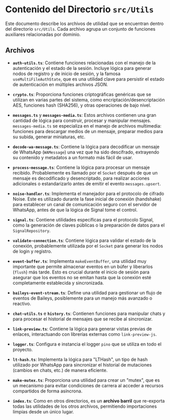 # Contenido del Directorio `src/Utils`

Este documento describe los archivos de utilidad que se encuentran dentro del directorio `src/Utils`. Cada archivo agrupa un conjunto de funciones auxiliares relacionadas por dominio.

## Archivos

- **`auth-utils.ts`**:
  Contiene funciones relacionadas con el manejo de la autenticación y el estado de la sesión. Incluye lógica para generar nodos de registro y de inicio de sesión, y la famosa `useMultiFileAuthState`, que es una utilidad clave para persistir el estado de autenticación en múltiples archivos JSON.

- **`crypto.ts`**:
  Proporciona funciones criptográficas genéricas que se utilizan en varias partes del sistema, como encriptación/desencriptación AES, funciones hash (SHA256), y otras operaciones de bajo nivel.

- **`messages.ts`** y **`messages-media.ts`**:
  Estos archivos contienen una gran cantidad de lógica para construir, procesar y manipular mensajes. `messages-media.ts` se especializa en el manejo de archivos multimedia: funciones para descargar medios de un mensaje, preparar medios para su subida, generar miniaturas, etc.

- **`decode-wa-message.ts`**:
  Contiene la lógica para decodificar un mensaje de WhatsApp (`WAMessage`) una vez que ha sido descifrado, extrayendo su contenido y metadatos a un formato más fácil de usar.

- **`process-message.ts`**:
  Contiene la lógica para procesar un mensaje recibido. Probablemente es llamado por el `Socket` después de que un mensaje es decodificado y desencriptado, para realizar acciones adicionales o estandarizarlo antes de emitir el evento `messages.upsert`.

- **`noise-handler.ts`**:
  Implementa el manejador para el protocolo de cifrado Noise. Este es utilizado durante la fase inicial de conexión (handshake) para establecer un canal de comunicación seguro con el servidor de WhatsApp, antes de que la lógica de Signal tome el control.

- **`signal.ts`**:
  Contiene utilidades específicas para el protocolo Signal, como la generación de claves públicas o la preparación de datos para el `SignalRepository`.

- **`validate-connection.ts`**:
  Contiene lógica para validar el estado de la conexión, probablemente utilizada por el `Socket` para generar los nodos de login y registro.

- **`event-buffer.ts`**:
  Implementa `makeEventBuffer`, una utilidad muy importante que permite almacenar eventos en un búfer y liberarlos (`flush`) más tarde. Esto es crucial durante el inicio de sesión para asegurar que los eventos no se emitan hasta que la conexión esté completamente establecida y sincronizada.

- **`baileys-event-stream.ts`**:
  Define una utilidad para gestionar un flujo de eventos de Baileys, posiblemente para un manejo más avanzado o reactivo.

- **`chat-utils.ts`** e **`history.ts`**:
  Contienen funciones para manipular chats y para procesar el historial de mensajes que se recibe al sincronizar.

- **`link-preview.ts`**:
  Contiene la lógica para generar vistas previas de enlaces, interactuando con librerías externas como `link-preview-js`.

- **`logger.ts`**:
  Configura e instancia el logger `pino` que se utiliza en todo el proyecto.

- **`lt-hash.ts`**:
  Implementa la lógica para "LTHash", un tipo de hash utilizado por WhatsApp para sincronizar el historial de mutaciones (cambios en chats, etc.) de manera eficiente.

- **`make-mutex.ts`**:
  Proporciona una utilidad para crear un "mutex", que es un mecanismo para evitar condiciones de carrera al acceder a recursos compartidos de forma asíncrona.

- **`index.ts`**:
  Como en otros directorios, es un **archivo barril** que re-exporta todas las utilidades de los otros archivos, permitiendo importaciones limpias desde un único lugar.
